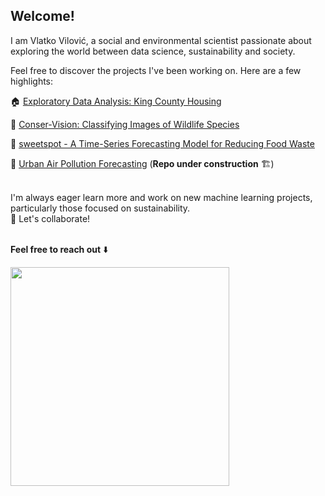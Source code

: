 ## Welcome! 

I am Vlatko Vilović, a social and environmental scientist passionate about exploring the world between data science, sustainability and society.

Feel free to discover the projects I've been working on. Here are a few highlights:

:house: [Exploratory Data Analysis: King County Housing](https://github.com/vlatko-v/ds-king_county_housing-EDA)

:paw_prints: [Conser-Vision: Classifying Images of Wildlife Species](https://github.com/vlatko-v/drivendata-Conser-vision-Image-Classification)

:doughnut: [sweetspot - A Time-Series Forecasting Model for Reducing Food Waste](https://github.com/vlatko-v/sweet-spot-donut-sales-forecasting)

 🫧 [Urban Air Pollution Forecasting](https://github.com/vlatko-v/ds-airpollution-project) (**Repo under construction** 🏗️)<br/><br/>

I'm always eager learn more and work on new machine learning projects, particularly those focused on sustainability.<br/>
🌱 Let's collaborate! <br/><br/>

**Feel free to reach out** :arrow_down:

<a href="https://www.linkedin.com/in/vlatko-vilovic/">
    <img src="https://github.com/vlatko-v/vlatko-v.github.io/blob/main/Images/linkedin_vv.png" width="350">
</a>



<!--
**vlatko-v/vlatko-v** is a ✨ _special_ ✨ repository because its `README.md` (this file) appears on your GitHub profile.

Here are some ideas to get you started:



- 🔭 I’m currently working on ...
- 🌱 I’m currently learning ...
- 👯 I’m looking to collaborate on ...
- 🤔 I’m looking for help with ...
- 💬 Ask me about ...
- 📫 How to reach me: ...
- 😄 Pronouns: ...
- ⚡ Fun fact: ...
-->
